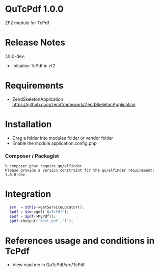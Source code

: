 QuTcPdf 1.0.0
========================

ZF2 module for TcPdf

Release Notes
========================

1.0.0-dev:

- Initiation TcPdf in zf2

Requirements
========================
- ZendSkeletonApplication https://github.com/zendframework/ZendSkeletonApplication

Installation
========================
- Drag a folder into modules folder or vendor folder
- Enable the module application.config.php

### Composer / Packagist
```
% composer.phar require qu/elfinder
Please provide a version constraint for the qu/elfinder requirement: 1.0.0-dev
```

Integration
========================
```php
  $sm  = $this->getServiceLocator();
  $pdf = $sm->get('QuTcPdf');
  $pdf = $pdf->MyPdf();
  $pdf->Output('test.pdf','I');
```

References usage and conditions in TcPdf
========================
- View read me in QuTcPdf/src/TcPdf
